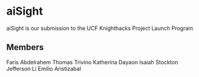 # aiSight
aiSight is our submission to the UCF Knighthacks Project Launch Program

## Members
Faris Abdelrahem
Thomas Trivino
Katherina Dayaon
Isaiah Stockton
Jefferson Li
Emilio Aristizabal
